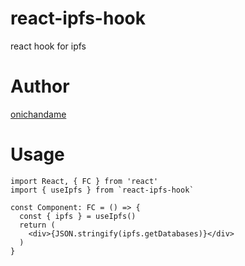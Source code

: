 # react-ipfs-hook

react hook for ipfs

# Author

[onichandame](https://onichandame.com)

# Usage

```typescriptreact
import React, { FC } from 'react'
import { useIpfs } from `react-ipfs-hook`

const Component: FC = () => {
  const { ipfs } = useIpfs()
  return (
    <div>{JSON.stringify(ipfs.getDatabases)}</div>
  )
}
```

